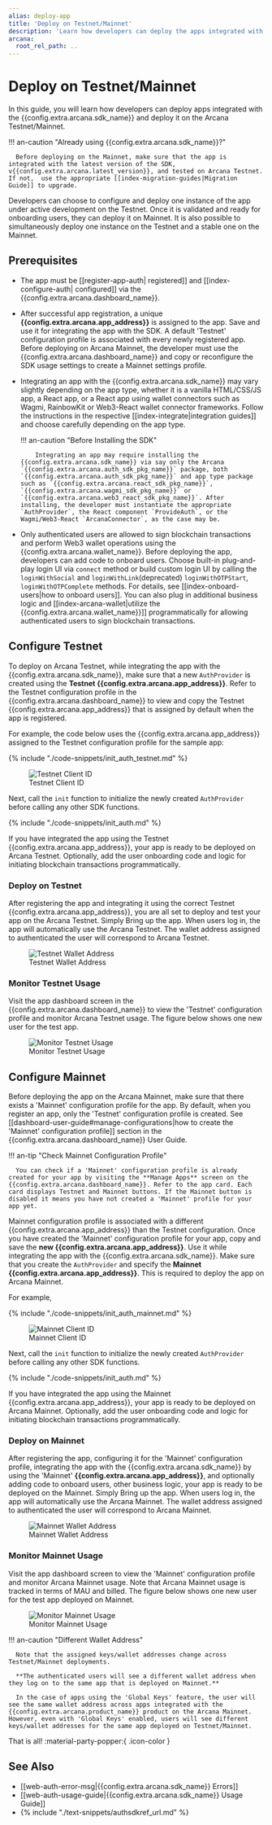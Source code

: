```yaml
---
alias: deploy-app
title: 'Deploy on Testnet/Mainnet'
description: 'Learn how developers can deploy the apps integrated with the Arcana Auth on the Arcana Testnet/Mainnet.'
arcana:
  root_rel_path: ..
---
```


# Deploy on Testnet/Mainnet

In this guide, you will learn how developers can deploy apps integrated with the {{config.extra.arcana.sdk_name}} and deploy it on the Arcana Testnet/Mainnet. 

!!! an-caution "Already using {{config.extra.arcana.sdk_name}}?"

      Before deploying on the Mainnet, make sure that the app is integrated with the latest version of the SDK, v{{config.extra.arcana.latest_version}}, and tested on Arcana Testnet. If not,  use the appropriate [[index-migration-guides|Migration Guide]] to upgrade. 

Developers can choose to configure and deploy one instance of the app under active development on the Testnet. Once it is validated and ready for onboarding users, they can deploy it on Mainnet. It is also possible to simultaneously deploy one instance on the Testnet and a stable one on the Mainnet.

## Prerequisites

* The app must be [[register-app-auth| registered]] and [[index-configure-auth| configured]] via the {{config.extra.arcana.dashboard_name}}. 

* After successful app registration, a unique **{{config.extra.arcana.app_address}}** is assigned to the app. Save and use it for integrating the app with the SDK. A default 'Testnet' configuration profile is associated with every newly registered app. Before deploying on Arcana Mainnet, the developer must use the {{config.extra.arcana.dashboard_name}} and copy or reconfigure the SDK usage settings to create a Mainnet settings profile.

* Integrating an app with the {{config.extra.arcana.sdk_name}} may vary slightly depending on the app type, whether it is a vanilla HTML/CSS/JS app, a React app, or a React app using wallet connectors such as Wagmi, RainbowKit or Web3-React wallet connector frameworks. Follow the instructions in the respective [[index-integrate|integration guides]] and choose carefully depending on the app type. 

    !!! an-caution "Before Installing the SDK"

          Integrating an app may require installing the {{config.extra.arcana.sdk_name}} via say only the Arcana `{{config.extra.arcana.auth_sdk_pkg_name}}` package, both `{{config.extra.arcana.auth_sdk_pkg_name}}` and app type package such as `{{config.extra.arcana.react_sdk_pkg_name}}`, `{{config.extra.arcana.wagmi_sdk_pkg_name}}` or `{{config.extra.arcana.web3_react_sdk_pkg_name}}`. After installing, the developer must instantiate the appropriate `AuthProvider`, the React component `ProvideAuth`, or the Wagmi/Web3-React `ArcanaConnector`, as the case may be.

* Only authenticated users are allowed to sign blockchain transactions and perform Web3 wallet operations using the {{config.extra.arcana.wallet_name}}. Before deploying the app, developers can add code to onboard users. Choose built-in plug-and-play login UI via `connect` method or build custom login UI by calling the `loginWithSocial` and `loginWithLink`(deprecated) `loginWithOTPStart`, `loginWithOTPComplete` methods. For details, see [[index-onboard-users|how to onboard users]]. You can also plug in additional business logic and [[index-arcana-wallet|utilize the {{config.extra.arcana.wallet_name}}]] programmatically for allowing authenticated users to sign blockchain transactions. 

## Configure Testnet

To deploy on Arcana Testnet, while integrating the app with the {{config.extra.arcana.sdk_name}}, make sure that a new `AuthProvider` is created using the **Testnet {{config.extra.arcana.app_address}}**. Refer to the Testnet configuration profile in the {{config.extra.arcana.dashboard_name}} to view and copy the Testnet {{config.extra.arcana.app_address}} that is assigned by default when the app is registered.

For example, the code below uses the {{config.extra.arcana.app_address}} assigned to the Testnet configuration profile for the sample app:

{% include "./code-snippets/init_auth_testnet.md" %}

<figure markdown="span">
  <img alt="Testnet Client ID" src="{{config.extra.arcana.img_dir}}/an_deploy_testnet_dashboard.{{config.extra.arcana.img_png}}" class="an-screenshots width_85pc"/>
  <figcaption>Testnet Client ID</figcaption>
</figure>

Next, call the `init` function to initialize the newly created `AuthProvider` before calling any other SDK functions.  

{% include "./code-snippets/init_auth.md" %}

If you have integrated the app using the Testnet {{config.extra.arcana.app_address}}, your app is ready to be deployed on Arcana Testnet. Optionally, add the user onboarding code and logic for initiating blockchain transactions programmatically.

### Deploy on Testnet

After registering the app and integrating it using the correct Testnet {{config.extra.arcana.app_address}}, you are all set to deploy and test your app on the Arcana Testnet. Simply Bring up the app. When users log in, the app will automatically use the Arcana Testnet. The wallet address assigned to authenticated the user will correspond to Arcana Testnet.

<figure markdown="span">
  <img alt="Testnet Wallet Address" src="{{config.extra.arcana.img_dir}}/an_deploy_testnet_wallet.{{config.extra.arcana.img_png}}" class="an-screenshots width_35pc"/>
  <figcaption>Testnet Wallet Address</figcaption>
</figure>

### Monitor Testnet Usage

Visit the app dashboard screen in the {{config.extra.arcana.dashboard_name}} to view the 'Testnet' configuration profile and monitor Arcana Testnet usage. The figure below shows one new user for the test app.

<figure markdown="span">
  <img alt="Monitor Testnet Usage" src="{{config.extra.arcana.img_dir}}/an_deploy_testnet_usage.{{config.extra.arcana.img_png}}" class="an-screenshots width_85pc"/>
  <figcaption>Monitor Testnet Usage</figcaption>
</figure>

## Configure Mainnet

Before deploying the app on the Arcana Mainnet, make sure that there exists a 'Mainnet' configuration profile for the app. By default, when you register an app, only the 'Testnet' configuration profile is created. See [[dashboard-user-guide#manage-configurations|how to create the 'Mainnet' configuration profile]] section in the {{config.extra.arcana.dashboard_name}} User Guide.

!!! an-tip "Check Mainnet Configuration Profile"

      You can check if a 'Mainnet' configuration profile is already created for your app by visiting the **Manage Apps** screen on the {{config.extra.arcana.dashboard_name}}. Refer to the app card. Each card displays Testnet and Mainnet buttons. If the Mainnet button is disabled it means you have not created a 'Mainnet' profile for your app yet.

Mainnet configuration profile is associated with a different {{config.extra.arcana.app_address}} than the Testnet configuration. Once you have created the 'Mainnet' configuration profile for your app, copy and save the **new {{config.extra.arcana.app_address}}**. Use it while integrating the app with the {{config.extra.arcana.sdk_name}}. Make sure that you create the `AuthProvider` and specify the **Mainnet {{config.extra.arcana.app_address}}**. This is required to deploy the app on Arcana Mainnet.

For example,

{% include "./code-snippets/init_auth_mainnet.md" %}

<figure markdown="span">
  <img alt="Mainnet Client ID" src="{{config.extra.arcana.img_dir}}/an_deploy_mainnet_dashboard.{{config.extra.arcana.img_png}}" class="an-screenshots width_85pc"/>
  <figcaption>Mainnet Client ID</figcaption>
</figure>

Next, call the `init` function to initialize the newly created `AuthProvider` before calling any other SDK functions.  

{% include "./code-snippets/init_auth.md" %}

If you have integrated the app using the Mainnet {{config.extra.arcana.app_address}}, your app is ready to be deployed on Arcana Mainnet. Optionally, add the user onboarding code and logic for initiating blockchain transactions programmatically.

### Deploy on Mainnet

After registering the app, configuring it for the 'Mainnet' configuration profile, integrating the app with the {{config.extra.arcana.sdk_name}} by using the 'Mainnet' **{{config.extra.arcana.app_address}}**, and optionally adding code to onboard users, other business logic, your app is ready to be deployed on the Mainnet. Simply Bring up the app. When users log in, the app will automatically use the Arcana Mainnet. The wallet address assigned to authenticated the user will correspond to Arcana Mainnet.
      
<figure markdown="span">
  <img alt="Mainnet Wallet Address" src="{{config.extra.arcana.img_dir}}/an_deploy_mainnet_wallet.{{config.extra.arcana.img_png}}" class="an-screenshots width_35pc"/>
  <figcaption>Mainnet Wallet Address</figcaption>
</figure>  

### Monitor Mainnet Usage

Visit the app dashboard screen to view the 'Mainnet' configuration profile and monitor Arcana Mainnet usage. Note that Arcana Mainnet usage is tracked in terms of MAU and billed. The figure below shows one new user for the test app deployed on Mainnet.

<figure markdown="span">
  <img alt="Monitor Mainnet Usage" src="{{config.extra.arcana.img_dir}}/an_deploy_mainnet_usage.{{config.extra.arcana.img_png}}" class="an-screenshots width_85pc"/>
  <figcaption>Monitor Mainnet Usage</figcaption>
</figure>

!!! an-caution "Different Wallet Address"

      Note that the assigned keys/wallet addresses change across Testnet/Mainnet deployments. 
      
      **The authenticated users will see a different wallet address when they log on to the same app that is deployed on Mainnet.**
      
      In the case of apps using the 'Global Keys' feature, the user will see the same wallet address across apps integrated with the {{config.extra.arcana.product_name}} product on the Arcana Mainnet. However, even with 'Global Keys' enabled, users will see different keys/wallet addresses for the same app deployed on Testnet/Mainnet.

That is all! :material-party-popper:{ .icon-color }

## See Also

* [[web-auth-error-msg|{{config.extra.arcana.sdk_name}} Errors]]
* [[web-auth-usage-guide|{{config.extra.arcana.sdk_name}} Usage Guide]]
* {% include "./text-snippets/authsdkref_url.md" %}
